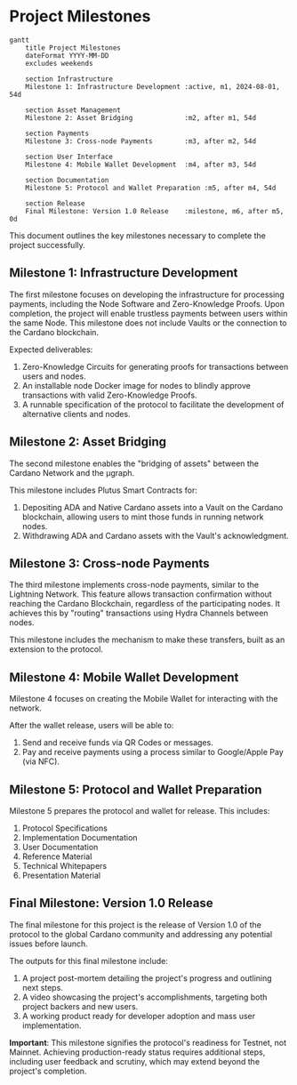# Project Milestones

```mermaid
gantt
    title Project Milestones
    dateFormat YYYY-MM-DD
    excludes weekends

    section Infrastructure
    Milestone 1: Infrastructure Development :active, m1, 2024-08-01, 54d

    section Asset Management
    Milestone 2: Asset Bridging             :m2, after m1, 54d

    section Payments
    Milestone 3: Cross-node Payments        :m3, after m2, 54d

    section User Interface
    Milestone 4: Mobile Wallet Development  :m4, after m3, 54d

    section Documentation
    Milestone 5: Protocol and Wallet Preparation :m5, after m4, 54d

    section Release
    Final Milestone: Version 1.0 Release    :milestone, m6, after m5, 0d
```

This document outlines the key milestones necessary to complete the project successfully.

## Milestone 1: Infrastructure Development

The first milestone focuses on developing the infrastructure for processing payments, including the Node Software and Zero-Knowledge Proofs. Upon completion, the project will enable trustless payments between users within the same Node. This milestone does not include Vaults or the connection to the Cardano blockchain.

Expected deliverables:

1. Zero-Knowledge Circuits for generating proofs for transactions between users and nodes.
2. An installable node Docker image for nodes to blindly approve transactions with valid Zero-Knowledge Proofs.
3. A runnable specification of the protocol to facilitate the development of alternative clients and nodes.

## Milestone 2: Asset Bridging

The second milestone enables the "bridging of assets" between the Cardano Network and the µgraph.

This milestone includes Plutus Smart Contracts for:

1. Depositing ADA and Native Cardano assets into a Vault on the Cardano blockchain, allowing users to mint those funds in running network nodes.
2. Withdrawing ADA and Cardano assets with the Vault's acknowledgment.

## Milestone 3: Cross-node Payments

The third milestone implements cross-node payments, similar to the Lightning Network. This feature allows transaction confirmation without reaching the Cardano Blockchain, regardless of the participating nodes. It achieves this by "routing" transactions using Hydra Channels between nodes.

This milestone includes the mechanism to make these transfers, built as an extension to the protocol.

## Milestone 4: Mobile Wallet Development

Milestone 4 focuses on creating the Mobile Wallet for interacting with the network.

After the wallet release, users will be able to:

1. Send and receive funds via QR Codes or messages.
2. Pay and receive payments using a process similar to Google/Apple Pay (via NFC).

## Milestone 5: Protocol and Wallet Preparation

Milestone 5 prepares the protocol and wallet for release. This includes:

1. Protocol Specifications
2. Implementation Documentation
3. User Documentation
4. Reference Material
5. Technical Whitepapers
6. Presentation Material

## Final Milestone: Version 1.0 Release

The final milestone for this project is the release of Version 1.0 of the protocol to the global Cardano community and addressing any potential issues before launch.

The outputs for this final milestone include:

1. A project post-mortem detailing the project's progress and outlining next steps.
2. A video showcasing the project's accomplishments, targeting both project backers and new users.
3. A working product ready for developer adoption and mass user implementation.

**Important**: This milestone signifies the protocol's readiness for Testnet, not Mainnet. Achieving production-ready status requires additional steps, including user feedback and scrutiny, which may extend beyond the project's completion.